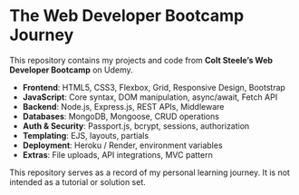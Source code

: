 # The Web Developer Bootcamp Journey

This repository contains my projects and code from **Colt Steele’s Web Developer Bootcamp** on Udemy.

- **Frontend**: HTML5, CSS3, Flexbox, Grid, Responsive Design, Bootstrap
- **JavaScript**: Core syntax, DOM manipulation, async/await, Fetch API
- **Backend**: Node.js, Express.js, REST APIs, Middleware
- **Databases**: MongoDB, Mongoose, CRUD operations
- **Auth & Security**: Passport.js, bcrypt, sessions, authorization
- **Templating**: EJS, layouts, partials
- **Deployment**: Heroku / Render, environment variables
- **Extras**: File uploads, API integrations, MVC pattern

This repository serves as a record of my personal learning journey. It is not intended as a tutorial or solution set.

